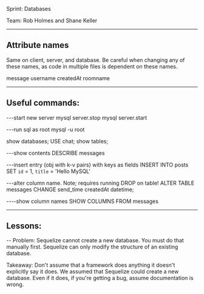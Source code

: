Sprint: Databases

Team: Rob Holmes and Shane Keller

----------------------------
Attribute names
----------------------------
Same on client, server, and database. Be careful when changing any of
these names, as code in multiple files is dependent on these names.

message
username
createdAt
roomname

----------------------------
Useful commands:
----------------------------
---start new server
mysql server.stop
mysql server.start

---run sql as root
mysql -u root

show databases;
USE chat;
show tables;

---show contents
DESCRIBE messages

---insert entry (obj with k-v pairs) with keys as fields
INSERT INTO posts SET `id` = 1, `title` = 'Hello MySQL'

---alter column name. Note; requires running DROP on table!
ALTER TABLE messages CHANGE send_time createdAt datetime;

----show column names
SHOW COLUMNS FROM messages

-----------------------
Lessons:
-----------------------
--
Problem: Sequelize cannot create a new database. You must do that manually first. Sequelize can only modify the structure of an existing database.

Takeaway: Don't assume that a framework does anything it doesn't explicitly say it does. We assumed that Sequelize could create a new database. Even if it does, if you're getting a bug, assume documentation is wrong.
